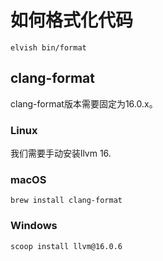 # 如何格式化代码
```
elvish bin/format
```

## clang-format
clang-format版本需要固定为16.0.x。

### Linux
我们需要手动安装llvm 16.

### macOS
```
brew install clang-format
```

### Windows
```
scoop install llvm@16.0.6
```
